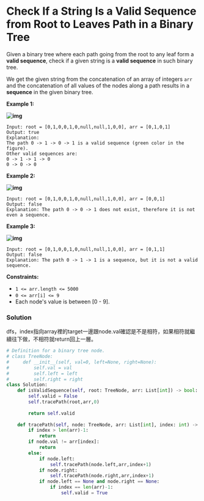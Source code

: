 # Check If a String Is a Valid Sequence from Root to Leaves Path in a Binary Tree

Given a binary tree where each path going from the root to any leaf form a **valid sequence**, check if a given string is a **valid sequence** in such binary tree. 

We get the given string from the concatenation of an array of integers `arr` and the concatenation of all values of the nodes along a path results in a **sequence** in the given binary tree.

 

**Example 1:**

**![img](https://assets.leetcode.com/uploads/2019/12/18/leetcode_testcase_1.png)**

```
Input: root = [0,1,0,0,1,0,null,null,1,0,0], arr = [0,1,0,1]
Output: true
Explanation: 
The path 0 -> 1 -> 0 -> 1 is a valid sequence (green color in the figure). 
Other valid sequences are: 
0 -> 1 -> 1 -> 0 
0 -> 0 -> 0
```

**Example 2:**

**![img](https://assets.leetcode.com/uploads/2019/12/18/leetcode_testcase_2.png)**

```
Input: root = [0,1,0,0,1,0,null,null,1,0,0], arr = [0,0,1]
Output: false 
Explanation: The path 0 -> 0 -> 1 does not exist, therefore it is not even a sequence.
```

**Example 3:**

**![img](https://assets.leetcode.com/uploads/2019/12/18/leetcode_testcase_3.png)**

```
Input: root = [0,1,0,0,1,0,null,null,1,0,0], arr = [0,1,1]
Output: false
Explanation: The path 0 -> 1 -> 1 is a sequence, but it is not a valid sequence.
```

**Constraints:**

- `1 <= arr.length <= 5000`
- `0 <= arr[i] <= 9`
- Each node's value is between [0 - 9].



### Solution

dfs，index指向array裡的target一邊跟node.val確認是不是相符，如果相符就繼續往下做，不相符就return回上一層。

```python
# Definition for a binary tree node.
# class TreeNode:
#     def __init__(self, val=0, left=None, right=None):
#         self.val = val
#         self.left = left
#         self.right = right
class Solution:
    def isValidSequence(self, root: TreeNode, arr: List[int]) -> bool:
        self.valid = False 
        self.tracePath(root,arr,0)
        
        return self.valid
        
    def tracePath(self, node: TreeNode, arr: List[int], index: int) -> None:
        if index > len(arr)-1:
            return
        if node.val != arr[index]:
            return 
        else:        
            if node.left:
                self.tracePath(node.left,arr,index+1)
            if node.right:
                self.tracePath(node.right,arr,index+1)
            if node.left == None and node.right == None:
                if index == len(arr)-1:
                    self.valid = True
                
```

